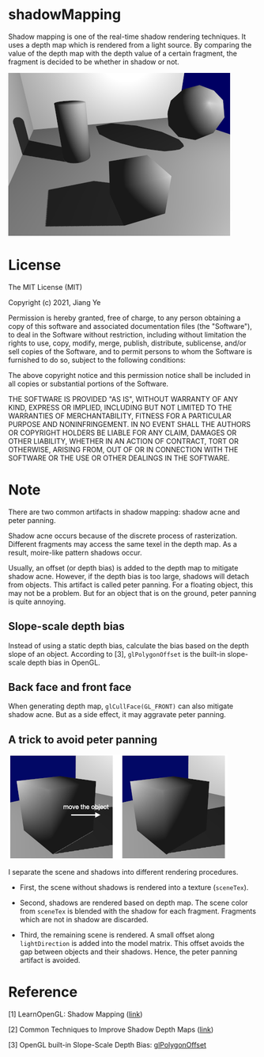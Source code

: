 # shadowMapping

Shadow mapping is one of the real-time shadow rendering techniques.
It uses a depth map which is rendered from a light source.
By comparing the value of the depth map with the depth value of a certain fragment,
the fragment is decided to be whether in shadow or not.

![result](./result.png)

# License

The MIT License (MIT)

Copyright (c) 2021, Jiang Ye

Permission is hereby granted, free of charge, to any person obtaining a copy of this software and associated documentation files (the "Software"), to deal in the Software without restriction, including without limitation the rights to use, copy, modify, merge, publish, distribute, sublicense, and/or sell copies of the Software, and to permit persons to whom the Software is furnished to do so, subject to the following conditions:

The above copyright notice and this permission notice shall be included in all copies or substantial portions of the Software.

THE SOFTWARE IS PROVIDED "AS IS", WITHOUT WARRANTY OF ANY KIND, EXPRESS OR IMPLIED, INCLUDING BUT NOT LIMITED TO THE WARRANTIES OF MERCHANTABILITY, FITNESS FOR A PARTICULAR PURPOSE AND NONINFRINGEMENT. IN NO EVENT SHALL THE AUTHORS OR COPYRIGHT HOLDERS BE LIABLE FOR ANY CLAIM, DAMAGES OR OTHER LIABILITY, WHETHER IN AN ACTION OF CONTRACT, TORT OR OTHERWISE, ARISING FROM, OUT OF OR IN CONNECTION WITH THE SOFTWARE OR THE USE OR OTHER DEALINGS IN THE SOFTWARE.

# Note

There are two common artifacts in shadow mapping: shadow acne and peter panning.

Shadow acne occurs because of the discrete process of rasterization.
Different fragments may access the same texel in the depth map.
As a result,  moire-like pattern shadows occur.

Usually, an offset (or depth bias) is added to the depth map to mitigate shadow acne.
However, if the depth bias is too large, shadows will detach from objects.
This artifact is called peter panning.
For a floating object, this may not be a problem.
But for an object that is on the ground,
peter panning is quite annoying.

## Slope-scale depth bias

Instead of using a static depth bias,
calculate the bias based on the depth slope of an object.
According to [3], `glPolygonOffset` is the built-in slope-scale depth bias in OpenGL.

## Back face and front face

When generating depth map, `glCullFace(GL_FRONT)` can also mitigate shadow acne.
But as a side effect, it may aggravate peter panning.

## A trick to avoid peter panning

![trick](./trick.png)

I separate the scene and shadows into different rendering procedures.

-   First, the scene without shadows is rendered into a texture (`sceneTex`).

-   Second, shadows are rendered based on depth map.
    The scene color from `sceneTex` is blended with the shadow for each fragment.
    Fragments which are not in shadow are discarded.

-   Third, the remaining scene is rendered.
    A small offset along `lightDirection` is added into the model matrix.
    This offset avoids the gap between objects and their shadows.
    Hence, the peter panning artifact is avoided.

# Reference

[1] LearnOpenGL: Shadow Mapping ([link](https://learnopengl.com/Advanced-Lighting/Shadows/Shadow-Mapping))

[2] Common Techniques to Improve Shadow Depth Maps ([link](https://docs.microsoft.com/en-us/windows/win32/dxtecharts/common-techniques-to-improve-shadow-depth-maps?redirectedfrom=MSDN))

[3] OpenGL built-in Slope-Scale Depth Bias: [glPolygonOffset](https://community.khronos.org/t/slope-scale-depth-bias-in-opengl-3-2-core/62194/3)
